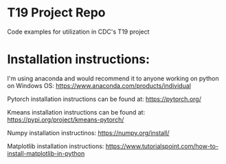 # T19 Project Repo
Code examples for utilization in CDC's T19 project

# Installation instructions:
I'm using anaconda and would recommend it to anyone working on python on Windows OS:
https://www.anaconda.com/products/individual

Pytorch installation instructions can be found at: https://pytorch.org/

Kmeans installation instructions can be found at: https://pypi.org/project/kmeans-pytorch/

Numpy installation instructinos: https://numpy.org/install/

Matplotlib installation instructions: https://www.tutorialspoint.com/how-to-install-matplotlib-in-python

